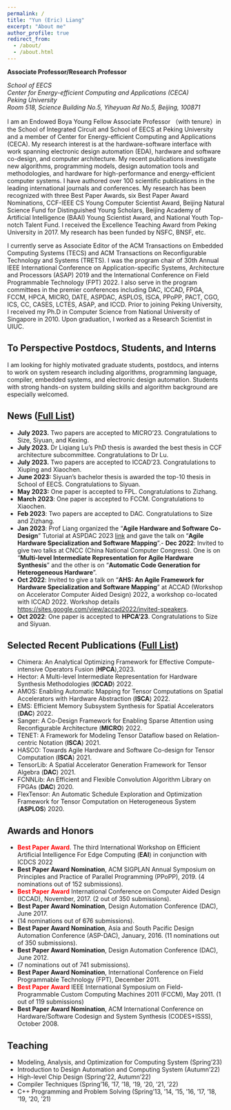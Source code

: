 ```yaml
---
permalink: /
title: "Yun (Eric) Liang"
excerpt: "About me"
author_profile: true
redirect_from: 
  - /about/
  - /about.html
---
```



**Associate Professor/Research Professor**

*School of EECS*  
*Center for Energy-efficient Computing and Applications (CECA)*  
*Peking University*  
*Room 518, Science Building No.5, Yiheyuan Rd No.5, Beijing, 100871*

I am an Endowed Boya Young Fellow Associate Professor （with tenure）in the School of Integrated Circuit and School of EECS at Peking University and a member of Center for Energy-efficient Computing and Applications (CECA). My research interest is at the hardware-software interface with work spanning electronic design automation (EDA), hardware and software co-design, and computer architecture. My recent publications investigate new algorithms, programming models, design automation tools and methodologies, and hardware for high-performance and energy-efficient computer systems. I have authored over 100 scientific publications in the leading international journals and conferences. My research has been recognized with three Best Paper Awards, six Best Paper Award Nominations, CCF-IEEE CS Young Computer Scientist Award, Beijing Natural Science Fund for Distinguished Young Scholars, Beijing Academy of Artificial Intelligence (BAAI) Young Scientist Award, and National Youth Top-notch Talent Fund. I received the Excellence Teaching Award from Peking University in 2017. My research has been funded by NSFC, BNSF, etc. 

I currently serve as Associate Editor of the ACM Transactions on Embedded Computing Systems (TECS) and ACM Transactions on Reconfigurable Technology and Systems (TRETS). I was the program chair of 30th Annual IEEE International Conference on Application-specific Systems, Architecture and Processors (ASAP) 2019 and the International Conference on Field Programmable Technology (FPT) 2022. I also serve in the program committees in the premier conferences including DAC, ICCAD, FPGA, FCCM, HPCA, MICRO, DATE, ASPDAC, ASPLOS, ISCA, PPoPP, PACT, CGO, ICS, CC, CASES, LCTES, ASAP, and ICCD. Prior to joining Peking University, I received my Ph.D in Computer Science from National University of Singapore in 2010. Upon graduation, I worked as a Research Scientist in UIUC.


## To Perspective Postdocs, Students, and Interns

I am looking for highly motivated graduate students, postdocs, and interns to work on system research including algorithms, programming language, compiler, embedded systems, and electronic design automation. Students with strong hands-on system building skills and algorithm background are especially welcomed. 

## News ([Full List](/news/))

-	**July 2023.** Two papers are accepted to MICRO’23. Congratulations to Size, Siyuan, and Kexing. 
-	**July 2023.** Dr Liqiang Lu’s PhD thesis is awarded the best thesis in CCF architecture subcommittee. Congratulations to Dr Lu. 
-	**July 2023.** Two papers are accepted to ICCAD’23. Congratulations to Xiuping and Xiaochen. 
-	**June 2023:** Siyuan’s bachelor thesis is awarded the top-10 thesis in School of EECS. Congratulations to Siyuan. 
-	**May 2023:** One paper is accepted to FPL. Congratulations to Zizhang.
-	**March 2023**: One paper is accepted to FCCM. Congratulations to Xiaochen.
-	**Feb 2023**: Two papers are accepted to DAC. Congratulations to Size and Zizhang. 
- **Jan 2023**: Prof Liang organized the “**Agile Hardware and Software Co-Design**” Tutorial at ASPDAC 2023 [link](https://www.aspdac.com/aspdac2023/tutorial/#t7) and gave the talk on “**Agile Hardware Specialization and Software Mapping**”.- **Dec 2022**: Invited to give two talks at CNCC (China National Computer Congress). One is on “**Multi-level Intermediate Representation for Agile Hardware Synthesis**” and the other is on “**Automatic Code Generation for Heterogeneous Hardware**”. 
- **Oct 2022**: Invited to give a talk on “**AHS: An Agile Framework for Hardware Specialization and Software Mapping**” at ACCAD (Workshop on Accelerator Computer Aided Design) 2022, a workshop co-located with ICCAD 2022. Workshop details https://sites.google.com/view/accad2022/invited-speakers. 
- **Oct 2022**: One paper is accepted to **HPCA’23**. Congratulations to Size and Siyuan.

## Selected Recent Publications ([Full List](/publications/))

- Chimera: An Analytical Optimizing Framework for Effective Compute-intensive Operators Fusion (**HPCA**),2023.
- Hector: A Multi-level Intermediate Representation for Hardware Synthesis Methodologies (**ICCAD**) 2022.
- AMOS: Enabling Automatic Mapping for Tensor Computations on Spatial Accelerators with Hardware Abstraction (**ISCA**) 2022.
- EMS: Efficient Memory Subsystem Synthesis for Spatial Accelerators (**DAC**) 2022.
- Sanger: A Co-Design Framework for Enabling Sparse Attention using Reconfigurable Architecture (**MICRO**) 2022.
- TENET: A Framework for Modeling Tensor Dataflow based on Relation-centric Notation (**ISCA**) 2021.
- HASCO: Towards Agile Hardware and Software Co-design for Tensor Computation (**ISCA**) 2021.
- TensorLib: A Spatial Accelerator Generation Framework for Tensor Algebra (**DAC**) 2021.
- FCNNLib: An Efficient and Flexible Convolution Algorithm Library on FPGAs (**DAC**) 2020.
- FlexTensor: An Automatic Schedule Exploration and Optimization Framework for Tensor Computation on Heterogeneous System (**ASPLOS**) 2020.

## Awards and Honors

- <span style="color:red">**Best Paper Award**</span>. The third International Workshop on Efficient Artificial Intelligence For Edge Computing (**EAI**) in conjunction with ICDCS 2022
- **Best Paper Award Nomination**, ACM SIGPLAN Annual Symposium on Principles and Practice of Parallel Programming (PPoPP), 2019. (4 nominations out of 152 submissions). 
- <span style="color:red">**Best Paper Award**</span> International Conference on Computer Aided Design (ICCAD), November, 2017. (2 out of 350 submissions). 
- **Best Paper Award Nomination**, Design Automation Conference (DAC), June 2017. 
- (14 nominations out of 676 submissions).
- **Best Paper Award Nomination**, Asia and South Pacific Design Automation Conference (ASP-DAC), January, 2016. (11 nominations out of 350 submissions). 
- **Best Paper Award Nomination**, Design Automation Conference (DAC), June 2012. 
- (7 nominations out of 741 submissions).
- **Best Paper Award Nomination**, International Conference on Field Programmable Technology (FPT), December 2011.
- <span style="color:red">**Best Paper Award**</span> IEEE International Symposium on Field-Programmable Custom Computing Machines 2011 (FCCM), May 2011. (1 out of 119 submissions)
- **Best Paper Award Nomination**, ACM International Conference on Hardware/Software Codesign and System Synthesis (CODES+ISSS), October 2008.

## Teaching 
- Modeling, Analysis, and Optimization for Computing System (Spring’23)
- Introduction to Design Automation and Computing System (Autumn’22)
- High-level Chip Design (Spring’22, Autumn’22)
- Compiler Techniques (Spring’16, ’17, ’18, ‘19, ’20, ’21, ’22)
- C++ Programming and Problem Solving (Spring’13, ’14, ’15, ’16, ’17, ’18, ’19, ’20, ’21)


